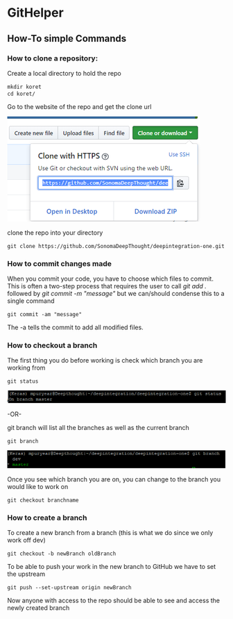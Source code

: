 # GitHelper

## How-To simple Commands

### How to clone a repository:

Create a local directory to hold the repo
```
mkdir koret
cd koret/
```

Go to the website of the repo and get the clone url

![img missing](GitClone.PNG)

clone the repo into your directory
```
git clone https://github.com/SonomaDeepThought/deepintegration-one.git
```

### How to commit changes made

When you commit your code, you have to choose which files to commit. This is often a two-step process that requires the user to call _git add ._ followed by _git commit -m "message"_ but we can/should condense this to a single command
```shell
git commit -am "message"
```
The -a tells the commit to add all modified files. 


### How to checkout a branch

The first thing you do before working is check which branch you are working from
```
git status
```
![img missing](GitStatus.PNG)


-OR-

git branch will list all the branches as well as the current branch
```
git branch
```

![img_missing](GitBranch.PNG)


Once you see which branch you are on, you can change to the branch you would like to work on
```
git checkout branchname
```

### How to create a branch

To create a new branch from a branch (this is what we do since we only work off dev)
```
git checkout -b newBranch oldBranch
```


To be able to push your work in the new branch to GitHub we have to set the upstream
```
git push --set-upstream origin newBranch
```
Now anyone with access to the repo should be able to see and access the newly created branch



